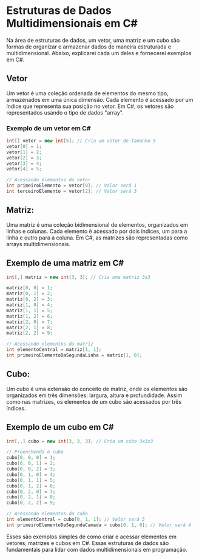 # Estruturas de Dados Multidimensionais em C#

Na área de estruturas de dados, um vetor, uma matriz e um cubo são formas de organizar e armazenar dados de maneira estruturada e multidimensional. Abaixo, explicarei cada um deles e fornecerei exemplos em C#.

## Vetor

Um vetor é uma coleção ordenada de elementos do mesmo tipo, armazenados em uma única dimensão. Cada elemento é acessado por um índice que representa sua posição no vetor. Em C#, os vetores são representados usando o tipo de dados "array".

### Exemplo de um vetor em C#

```csharp
int[] vetor = new int[5]; // Cria um vetor de tamanho 5
vetor[0] = 1;
vetor[1] = 2;
vetor[2] = 3;
vetor[3] = 4;
vetor[4] = 5;

// Acessando elementos do vetor
int primeiroElemento = vetor[0]; // Valor será 1
int terceiroElemento = vetor[2]; // Valor será 3
```

## Matriz:

Uma matriz é uma coleção bidimensional de elementos, organizados em linhas e colunas. Cada elemento é acessado por dois índices, um para a linha e outro para a coluna. Em C#, as matrizes são representadas como arrays multidimensionais.

## Exemplo de uma matriz em C#

```csharp
int[,] matriz = new int[3, 3]; // Cria uma matriz 3x3

matriz[0, 0] = 1;
matriz[0, 1] = 2;
matriz[0, 2] = 3;
matriz[1, 0] = 4;
matriz[1, 1] = 5;
matriz[1, 2] = 6;
matriz[2, 0] = 7;
matriz[2, 1] = 8;
matriz[2, 2] = 9;

// Acessando elementos da matriz
int elementoCentral = matriz[1, 1];
int primeiroElementoDaSegundaLinha = matriz[1, 0];
```

## Cubo:

Um cubo é uma extensão do conceito de matriz, onde os elementos são organizados em três dimensões: largura, altura e profundidade. Assim como nas matrizes, os elementos de um cubo são acessados por três índices.

## Exemplo de um cubo em C#

```csharp
int[,,] cubo = new int[3, 3, 3]; // Cria um cubo 3x3x3

// Preenchendo o cubo
cubo[0, 0, 0] = 1;
cubo[0, 0, 1] = 2;
cubo[0, 0, 2] = 3;
cubo[0, 1, 0] = 4;
cubo[0, 1, 1] = 5;
cubo[0, 1, 2] = 6;
cubo[0, 2, 0] = 7;
cubo[0, 2, 1] = 8;
cubo[0, 2, 2] = 9;

// Acessando elementos do cubo
int elementCentral = cubo[0, 1, 1]; // Valor será 5
int primeiroElementoDaSegundaCamada = cubo[0, 1, 0]; // Valor será 4

```

Esses são exemplos simples de como criar e acessar elementos em vetores, matrizes e cubos em C#. Essas estruturas de dados são fundamentais para lidar com dados multidimensionais em programação.
